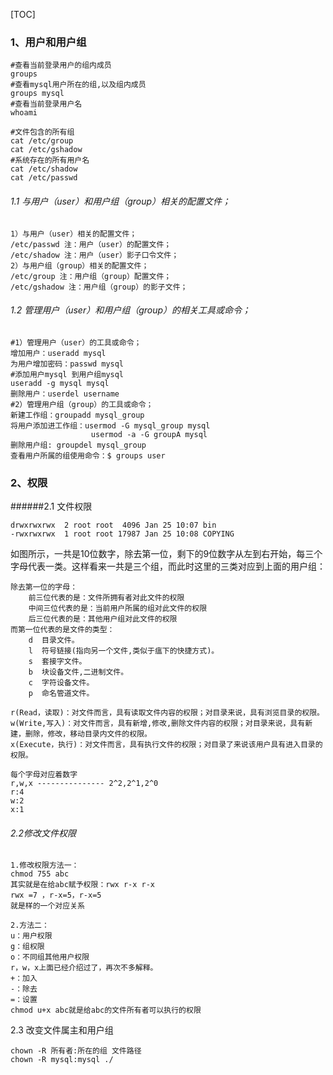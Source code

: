 [TOC]

### 1、用户和用户组

```shell
#查看当前登录用户的组内成员
groups 
#查看mysql用户所在的组,以及组内成员
groups mysql
#查看当前登录用户名
whoami 
```

```shell
#文件包含的所有组
cat /etc/group
cat /etc/gshadow
#系统存在的所有用户名
cat /etc/shadow
cat /etc/passwd
```

###### 1.1 与用户（user）和用户组（group）相关的配置文件； 

```
1）与用户（user）相关的配置文件；
/etc/passwd 注：用户（user）的配置文件；
/etc/shadow 注：用户（user）影子口令文件；
2）与用户组（group）相关的配置文件；
/etc/group 注：用户组（group）配置文件；
/etc/gshadow 注：用户组（group）的影子文件；
```

###### 1.2 管理用户（user）和用户组（group）的相关工具或命令； 

```shell
#1）管理用户（user）的工具或命令；
增加用户：useradd mysql
为用户增加密码：passwd mysql
#添加用户mysql 到用户组mysql
useradd -g mysql mysql
删除用户：userdel username
#2）管理用户组（group）的工具或命令；
新建工作组：groupadd mysql_group
将用户添加进工作组：usermod -G mysql_group mysql
                  usermod -a -G groupA mysql
删除用户组: groupdel mysql_group
查看用户所属的组使用命令：$ groups user
```

### 2、权限

######2.1 文件权限

```shell
drwxrwxrwx  2 root root  4096 Jan 25 10:07 bin
-rwxrwxrwx  1 root root 17987 Jan 25 10:08 COPYING
```

如图所示，一共是10位数字，除去第一位，剩下的9位数字从左到右开始，每三个字母代表一类。这样看来一共是三个组，而此时这里的三类对应到上面的用户组： 

```shell
除去第一位的字母：
    前三位代表的是：文件所拥有者对此文件的权限
    中间三位代表的是：当前用户所属的组对此文件的权限
    后三位代表的是：其他用户组对此文件的权限
而第一位代表的是文件的类型：
    d  目录文件。
    l  符号链接(指向另一个文件,类似于瘟下的快捷方式)。
    s  套接字文件。
    b  块设备文件,二进制文件。
    c  字符设备文件。
    p  命名管道文件。
```

```shell
r(Read，读取)：对文件而言，具有读取文件内容的权限；对目录来说，具有浏览目录的权限。
w(Write,写入)：对文件而言，具有新增,修改,删除文件内容的权限；对目录来说，具有新建，删除，修改，移动目录内文件的权限。
x(Execute，执行)：对文件而言，具有执行文件的权限；对目录了来说该用户具有进入目录的权限。
```

```shell
每个字母对应着数字
r,w,x --------------- 2^2,2^1,2^0
r:4
w:2
x:1
```

###### 2.2修改文件权限

```
1.修改权限方法一：
chmod 755 abc
其实就是在给abc赋予权限：rwx r-x r-x
rwx =7 ，r-x=5，r-x=5
就是样的一个对应关系

2.方法二：
u：用户权限
g：组权限
o：不同组其他用户权限
r，w，x上面已经介绍过了，再次不多解释。
+：加入
-：除去
=：设置
chmod u+x abc就是给abc的文件所有者可以执行的权限
```

2.3 改变文件属主和用户组

```shell
chown -R 所有者:所在的组 文件路径
chown -R mysql:mysql ./
```

